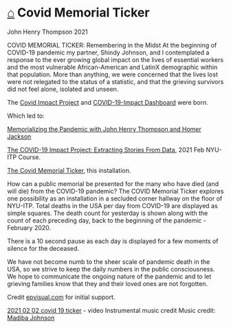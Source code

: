 # [⌂](./README.md) Covid Memorial Ticker

John Henry Thompson
2021

COVID MEMORIAL TICKER: Remembering in the Midst
At the beginning of COVID-19 pandemic my partner, Shindy Johnson, and I contemplated a response to the ever growing global impact on the lives of essential workers and the most vulnerable African-American and LatinX demographic within that population. More than anything, we were concerned that the lives lost were not relegated to the status of a statistic, and that the grieving survivors did not feel alone, isolated and unseen.

The [Covid Impact Project](https://covid19impactproject.com/) and [COVID-19-Impact Dashboard](https://epvisual.com/COVID-19-Impact/Dashboard/a0/) were born.

Which led to:

[Memorializing the Pandemic with John Henry Thompson and Homer Jackson](https://scribe.org/events/memorializing-pandemic-john-henry-thompson-and-homer-jackson)

[The COVID-19 Impact Project: Extracting Stories From Data](https://covid19impactproject.com/extracting-stories-from-data/), 2021 Feb NYU-ITP Course.

[The Covid Memorial Ticker](https://jht1493.net/a1/skt/covid19_heal_ticker), this installation.

How can a public memorial be presented for the many who have died (and will die) from the COVID-19 pandemic? The COVID Memorial Ticker explores one possibility as an installation in a secluded corner hallway on the floor of NYU-ITP. Total deaths in the USA per day from COVID-19 are displayed as simple squares. The death count for yesterday is shown along with the count of each preceding day, back to the beginning of the pandemic - February 2020.

There is a 10 second pause as each day is displayed for a few moments of silence for the deceased.

We have not become numb to the sheer scale of pandemic death in the USA, so we strive to keep the daily numbers in the public consciousness. We hope to communicate the ongoing nature of the pandemic and to let grieving families know that they and their loved ones are not forgotten.

Credit [epvisual.com](https://epvisual.com/) for initial support.

[2021 02 02 covid 19 ticker](https://www.youtube.com/watch?v=ZNKkax-VSDo&list=PLTqu0aYG0uh7MVihcIwuEK1ulJV8flsU6) - video Instrumental music credit Music credit: [Madiba Johnson](https://youtu.be/wBvDvnbOpBE)

